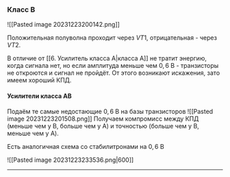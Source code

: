 ### Класс B
![[Pasted image 20231223200142.png]]

Положительная полуволна проходит через $VT1$, отрицательная - через $VT2$. 

В отличие от [[6. Усилитель класса А|класса А]] не тратит энергию, когда сигнала нет, но если амплитуда  меньше чем $0,6$ В - транзисторы не откроются и сигнал не пройдёт. От этого возникают искажения, зато имеем хороший КПД.
#### Усилители класса AB
Подаём те самые недостающие $0,6$ В на базы транзисторов
![[Pasted image 20231223201508.png]]
Получаем компромисс между КПД (меньше чем у B, больше чем у A) и точностью (больше чем у B, меньше чем у A). 

Есть аналогичная схема со стабилитронами на $0,6$ В

![[Pasted image 20231223233536.png|600]]

***
